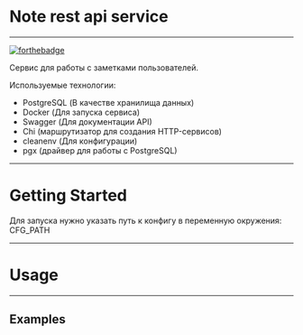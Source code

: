 # Note rest api service

---

[![forthebadge](https://forthebadge.com/images/badges/built-with-love.svg)](https://forthebadge.com)

Сервис для работы с заметками пользователей.

Используемые технологии:   
* PostgreSQL (В качестве хранилища данных)
* Docker (Для запуска сервиса)
* Swagger (Для документации API)
* Chi (маршрутизатор для создания HTTP-сервисов)
* cleanenv (Для конфигурации)
* pgx (драйвер для работы с PostgreSQL)

---

# Getting Started   

Для запуска нужно указать путь к конфигу в переменную окружения: CFG_PATH

---

# Usage

---

## Examples
